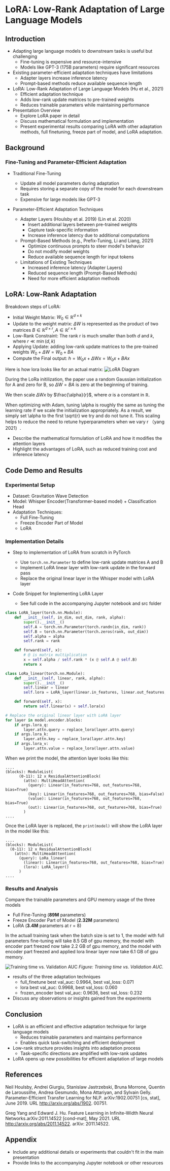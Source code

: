 # LoRA: Low-Rank Adaptation of Large Language Models

## Introduction
- Adapting large language models to downstream tasks is useful but challenging
  - Fine-tuning is expensive and resource-intensive
  - Models like GPT-3 (175B parameters) require significant resources
- Existing parameter-efficient adaptation techniques have limitations
  - Adapter layers increase inference latency
  - Prompt-based methods reduce available sequence length
- LoRA: Low-Rank Adaptation of Large Language Models (Hu et al., 2021)
  - Efficient adaptation technique
  - Adds low-rank update matrices to pre-trained weights
  - Reduces trainable parameters while maintaining performance
- Presentation Overview
  - Explore LoRA paper in detail
  - Discuss mathematical formulation and implementation
  - Present experimental results comparing LoRA with other adaptation methods, full finetuning, freeze part of model, and LoRA adaptation.


## Background
### Fine-Tuning and Parameter-Efficient Adaptation
- Traditional Fine-Tuning
  - Update all model parameters during adaptation
  - Requires storing a separate copy of the model for each downstream task
  - Expensive for large models like GPT-3

- Parameter-Efficient Adaptation Techniques
  - Adapter Layers (Houlsby et al. 2019) (Lin et al. 2020)
    - Insert additional layers between pre-trained weights
    - Capture task-specific information
    - Increase inference latency due to additional computations
  - Prompt-Based Methods (e.g., Prefix-Tuning, Li and Liang, 2021)
    - Optimize continuous prompts to steer model's behavior
    - Do not modify model weights
    - Reduce available sequence length for input tokens
  - Limitations of Existing Techniques
    - Increased inference latency (Adapter Layers)
    - Reduced sequence length (Prompt-Based Methods)
    - Need for more efficient adaptation methods

## LoRA: Low-Rank Adaptation

Breakdown steps of LoRA:
- Initial Weight Matrix: $W_0 \in \mathbb{R}^{d \times k}$ 
- Update to the weight matrix: $\Delta W$ is represented as the product of two matrices $B \in \mathbb{R}^{d \times r}, A \in \mathbb{R}^{r \times k}$
- Low-Rank Constraint: The rank r is much smaller than both $d$ and $k$, where $r \ll \min(d, k)$
- Applying Update: adding low-rank update matrices to the pre-trained weights $W_0 + \Delta W = W_0 + BA$
- Compute the Final output: $h = W_0x + \Delta Wx = W_0x + BAx$

Here is how lora looks like for an actual matrix:
![LoRA Diagram](images/01.png)

During the LoRa initilization, the paper use a random Gaussian initialization for A and zero for B, so $\Delta W = BA$ is zero at the beginning of training. 

We then scale $\Delta Wx$ by $\frac{\alpha}{r}$, where $\alpha$ is a constant in $\mathbb{R}$. 

When optimizing with Adam, tuning \alpha is roughly the same as tuning the learning rate if we scale the initialization appropriately. As a result, we simply set \alpha to the first \sqrt{r} we try and do not tune it. This scaling helps to reduce the need to retune hyperparameters when we vary r （yang 2021）.



- Describe the mathematical formulation of LoRA and how it modifies the attention layers
- Highlight the advantages of LoRA, such as reduced training cost and inference latency

## Code Demo and Results
### Experimental Setup
- Dataset: Gravitation Wave Detection
- Model: Whisper Encoder(Transformer-based model) + Classification Head
- Adaptation Techniques:
  - Full Fine-Tuning
  - Freeze Encoder Part of Model
  - LoRA

### Implementation Details
- Step to implementation of LoRA from scratch in PyTorch
  - Use `torch.nn.Parameter` to define low-rank update matrices A and B
  - Implement LoRA linear layer with low-rank update in the forward pass
  - Replace the original linear layer in the Whisper model with LoRA layer

- Code Snippet for Implementing LoRA Layer
  - See full code in the accompanying Jupyter notebook and src folder

```python
class LoRA_layer(torch.nn.Module):
    def __init__(self, in_dim, out_dim, rank, alpha):
        super().__init__()
        self.A = torch.nn.Parameter(torch.randn(in_dim, rank))
        self.B = torch.nn.Parameter(torch.zeros(rank, out_dim))
        self.alpha = alpha
        self.rank = rank

    def forward(self, x):
        # @ is matrix multiplication
        x = self.alpha / self.rank * (x @ self.A @ self.B)
        return x

class LoRa_linear(torch.nn.Module):
    def __init__(self, linear, rank, alpha):
        super().__init__()
        self.linear = linear
        self.lora = LoRA_layer(linear.in_features, linear.out_features, rank, alpha)

    def forward(self, x):
        return self.linear(x) + self.lora(x)

# Replace the original linear layer with LoRA layer
for layer in model.encoder.blocks:
    if args.lora_q:
        layer.attn.query = replace_lora(layer.attn.query)
    if args.lora_k:
        layer.attn.key = replace_lora(layer.attn.key)
    if args.lora_v:
        layer.attn.value = replace_lora(layer.attn.value)
```

When we print the model, the attention layer looks like this:
```
....
(blocks): ModuleList(
      (0-11): 12 x ResidualAttentionBlock(
        (attn): MultiHeadAttention(
          (query): Linear(in_features=768, out_features=768, bias=True)
          (key): Linear(in_features=768, out_features=768, bias=False)
          (value): Linear(in_features=768, out_features=768, bias=True)
          (out): Linear(in_features=768, out_features=768, bias=True)
        )
....
```

Once the LoRA layer is replaced, the `print(model)` will show the LoRA layer in the model like this:
```
....
(blocks): ModuleList(
  (0-11): 12 x ResidualAttentionBlock(
    (attn): MultiHeadAttention(
      (query): LoRa_linear(
        (linear): Linear(in_features=768, out_features=768, bias=True)
        (lora): LoRA_layer()
      )
....
```


### Results and Analysis

Compare the trainable parameters and GPU memory usage of the three models
- Full Fine-Tuning (**89M** parameters)
- Freeze Encoder Part of Model (**2.32M** parameters)
- LoRA (**3.4M** parameters at r = 8)

In the actuall training task when the batch size is set to 1, the model with full parameters fine-tuning will take 8.5 GB of gpu memory, the model with encoder part freezed now take 2.2 GB of gpu memory, and the model with encoder part freezed and applied lora linear layer now take 6.1 GB of gpu memory.

![Training time vs. Validation AUC](images/05.png)
*Figure: Training time vs. Validation AUC.*

- results of the three adaptation techniques
  - full_finetune best val_auc: 0.9964, best val_loss: 0.071
  - lora best val_auc: 0.9968, best val_loss: 0.060
  - frozen_encoder best val_auc: 0.9636, best val_loss: 0.232
- Discuss any observations or insights gained from the experiments

## Conclusion
- LoRA is an efficient and effective adaptation technique for large language models
  - Reduces trainable parameters and maintains performance
  - Enables quick task-switching and efficient deployment
- Low-rank structure provides insights into adaptation process
  - Task-specific directions are amplified with low-rank updates
- LoRA opens up new possibilities for efficient adaptation of large models

## References
Neil Houlsby, Andrei Giurgiu, Stanislaw Jastrzebski, Bruna Morrone, Quentin de Laroussilhe, Andrea Gesmundo, Mona Attariyan, and Sylvain Gelly. Parameter-Efficient Transfer Learning for NLP. arXiv:1902.00751 [cs, stat], June 2019. URL http://arxiv.org/abs/1902. 00751.

Greg Yang and Edward J. Hu. Feature Learning in Infinite-Width Neural Networks.arXiv:2011.14522 [cond-mat], May 2021. URL http://arxiv.org/abs/2011.14522. arXiv: 2011.14522.



## Appendix
- Include any additional details or experiments that couldn't fit in the main presentation
- Provide links to the accompanying Jupyter notebook or other resources